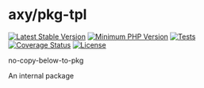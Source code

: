 # axy/pkg-tpl

[![Latest Stable Version](https://img.shields.io/packagist/v/axy/pkg-tpl.svg?style=flat-square)](https://packagist.org/packages/axy/pkg-tpl)
[![Minimum PHP Version](https://img.shields.io/badge/php-%3E%3D%208.2-8892BF.svg?style=flat-square)](https://php.net/)
[![Tests](https://github.com/axypro/pkg-tpl/actions/workflows/test.yml/badge.svg)](https://github.com/axypro/pkg-tpl/actions/workflows/test.yml)
[![Coverage Status](https://coveralls.io/repos/github/axypro/pkg-tpl/badge.svg?branch=master)](https://coveralls.io/github/axypro/pkg-tpl?branch=master)
[![License](https://poser.pugx.org/axy/pkg-tpl/license)](LICENSE)

no-copy-below-to-pkg

An internal package
